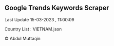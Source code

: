 

## Google Trends Keywords Scraper 
 
Last Update 15-03-2023 , 11:00:09

Country List :
VIETNAM.json



© Abdul Muttaqin 
